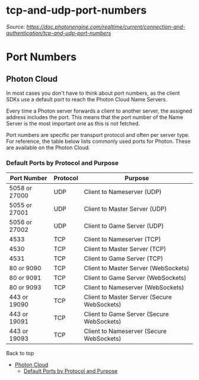 # tcp-and-udp-port-numbers

_Source: https://doc.photonengine.com/realtime/current/connection-and-authentication/tcp-and-udp-port-numbers_

# Port Numbers

## Photon Cloud

In most cases you don't have to think about port numbers, as the client SDKs use a default port to reach the Photon Cloud Name Servers.

Every time a Photon server forwards a client to another server, the assigned address includes the port. This means that the port number of the Name Server is the most important one as this is not fetched.

Port numbers are specific per transport protocol and often per server type. For reference, the table below lists commonly used ports for Photon. These are available on the Photon Cloud.

### Default Ports by Protocol and Purpose

| Port Number | Protocol | Purpose |
| --- | --- | --- |
| 5058 or 27000 | UDP | Client to Nameserver (UDP) |
| 5055 or 27001 | UDP | Client to Master Server (UDP) |
| 5056 or 27002 | UDP | Client to Game Server (UDP) |
| 4533 | TCP | Client to Nameserver (TCP) |
| 4530 | TCP | Client to Master Server (TCP) |
| 4531 | TCP | Client to Game Server (TCP) |
| 80 or 9090 | TCP | Client to Master Server (WebSockets) |
| 80 or 9091 | TCP | Client to Game Server (WebSockets) |
| 80 or 9093 | TCP | Client to Nameserver (WebSockets) |
| 443 or 19090 | TCP | Client to Master Server (Secure WebSockets) |
| 443 or 19091 | TCP | Client to Game Server (Secure WebSockets) |
| 443 or 19093 | TCP | Client to Nameserver (Secure WebSockets) |

Back to top

- [Photon Cloud](#photon-cloud)
  - [Default Ports by Protocol and Purpose](#default-ports-by-protocol-and-purpose)